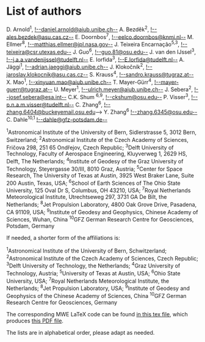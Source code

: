 # List of authors 



D. Arnold<sup>1</sup>,                <!--daniel.arnold@aiub.unibe.ch-->
A. Bezděk<sup>2</sup>,                <!--ales.bezdek@asu.cas.cz-->
E. Doornbos<sup>7</sup>,              <!--eelco.doornbos@knmi.nl-->
M. Ellmer<sup>8</sup>,                <!--matthias.ellmer@jpl.nasa.gov-->
J. Teixeira Encarnação<sup>5,3</sup>, <!--teixeira@csr.utexas.edu-->
J. Guo<sup>6</sup>,                   <!--guo.81@osu.edu-->
J. van den IJssel<sup>3</sup>,        <!--j.a.a.vandenijssel@tudelft.nl-->
E. Iorfida<sup>3</sup>,               <!--E.Iorfida@tudelft.nl-->
A. Jäggi<sup>1</sup>,                 <!--adrian.jaeggi@aiub.unibe.ch-->
J. Klokočník<sup>2</sup>,             <!--jaroslav.klokocnik@asu.cas.cz-->
S. Krauss<sup>4</sup>,                <!--sandro.krauss@tugraz.at-->
X. Mao<sup>1</sup>,                   <!--xinyuan.mao@aiub.unibe.ch-->
T. Mayer-Gürr<sup>4</sup>,            <!--mayer-guerr@tugraz.at-->
U. Meyer<sup>1</sup>,                 <!--ulrich.meyer@aiub.unibe.ch-->
J. Sebera<sup>2</sup>,                <!--josef.sebera@esa.int-->
C.K. Shum <sup>6,9</sup>,             <!--ckshum@osu.edu-->
P. Visser<sup>3</sup>,                <!--p.n.a.m.visser@tudelft.nl-->
C. Zhang<sup>6</sup>,                 <!--zhang.6404@buckeyemail.osu.edu>-->
Y. Zhang<sup>6</sup>                  <!--zhang.6345@osu.edu-->
C. Dahle<sup>10,1</sup>                 <!--dahle@gfz-potsdam.de--> 
           
<sup>1</sup>Astronomical Institute of the University of Bern, Sidlerstrasse 5, 3012 Bern, Switzerland;
<sup>2</sup>Astronomical Institute of the Czech Academy of Sciences, Fričova 298, 251 65 Ondřejov, Czech Republic;
<sup>3</sup>Delft University of Technology, Faculty of Aerospace Engineering, Kluyverweg 1, 2629 HS, Delft, The Netherlands;
<sup>4</sup>Institute of Geodesy of the Graz University of Technology, Steyergasse 30/III, 8010 Graz, Austria;
<sup>5</sup>Center for Space Research, The University of Texas at Austin, 3925 West Braker Lane, Suite 200 Austin, Texas, USA;
<sup>6</sup>School of Earth Sciences of The Ohio State University, 125 Oval Dr S, Columbus, OH 43210, USA;
<sup>7</sup>Royal Netherlands Meteorological Institute, Utrechtseweg 297, 3731 GA De Bilt, the Netherlands;
<sup>8</sup>Jet Propulsion Laboratory, 4800 Oak Grove Drive, Pasadena, CA 91109, USA;
<sup>9</sup>Institute of Geodesy and Geophysics, Chinese Academy of Sciences, Wuhan, China
<sup>10</sup>GFZ German Research Centre for Geosciences, Potsdam, Germany

If needed, a shorter form of the affiliations is:

<sup>1</sup>Astronomical Institute of the University of Bern, Schwitzerland;
<sup>2</sup>Astronomical Institute of the Czech Academy of Sciences, Czech Republic;
<sup>3</sup>Delft University of Technology, the Netherlands;
<sup>4</sup>Graz University of Technology, Austria;
<sup>5</sup>University of Texas at Austin, USA;
<sup>6</sup>Ohio State University, USA;
<sup>7</sup>Royal Netherlands Meteorological Institute, the Netherlands;
<sup>8</sup>Jet Propulsion Laboratory, USA;
<sup>9</sup>Institute of Geodesy and Geophysics of the Chinese Academy of Sciences, China
<sup>10</sup>GFZ German Research Centre for Geosciences, Germany

The corresponding MWE LaTeX code can be found [in this tex file](https://jgte.github.io/gswarm/listofauthors/listofauthors.tex), which produces [this PDF file](https://jgte.github.io/gswarm/listofauthors/listofauthors.pdf).

The lists are in alphabetical order, please adapt as needed.




